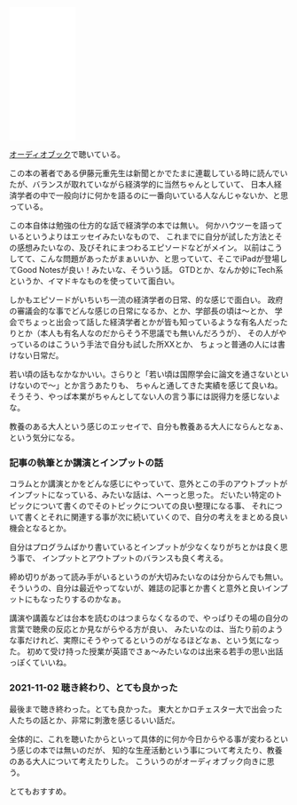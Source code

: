 <iframe style="width:120px;height:240px;" marginwidth="0" marginheight="0" scrolling="no" frameborder="0" src="//rcm-fe.amazon-adsystem.com/e/cm?lt1=_blank&bc1=000000&IS2=1&bg1=FFFFFF&fc1=000000&lc1=0000FF&t=karino203-22&language=ja_JP&o=9&p=8&l=as4&m=amazon&f=ifr&ref=as_ss_li_til&asins=B00MF9WW96&linkId=dbc7d571123b33832810cb0359127a1c"></iframe>

[オーディオブック](オーディオブック.md)で聴いている。


この本の著者である伊藤元重先生は新聞とかでたまに連載している時に読んでいたが、バランスが取れていながら経済学的に当然ちゃんとしていて、
日本人経済学者の中で一般向けに何かを語るのに一番向いている人なんじゃないか、と思っている。

この本自体は勉強の仕方的な話で経済学の本では無い。
何かハウツーを語っているというよりはエッセイみたいなもので、
これまでに自分が試した方法とその感想みたいなの、及びそれにまつわるエピソードなどがメイン。
以前はこうしてて、こんな問題があったがまぁいいか、と思っていて、そこでiPadが登場してGood Notesが良い！みたいな、そういう話。
GTDとか、なんか妙にTech系というか、イマドキなものを使っていて面白い。

しかもエピソードがいちいち一流の経済学者の日常、的な感じで面白い。
政府の審議会的な事でどんな感じの日常になるか、とか、学部長の頃は〜とか、
学会でちょっと出会って話した経済学者とかが皆も知っているような有名人だったりとか（本人も有名人なのだからそう不思議でも無いんだろうが）、
その人がやっているのはこういう手法で自分も試した所XXとか、
ちょっと普通の人には書けない日常だ。

若い頃の話もなかなかいい。さらりと「若い頃は国際学会に論文を通さないといけないので〜」とか言うあたりも、
ちゃんと通してきた実績を感じて良いね。そうそう、やっぱ本業がちゃんとしてない人の言う事には説得力を感じないよな。

教養のある大人という感じのエッセイで、自分も教養ある大人にならんとなぁ、という気分になる。

### 記事の執筆とか講演とインプットの話

コラムとか講演とかをどんな感じにやっていて、意外とこの手のアウトプットがインプットになっている、みたいな話は、へーっと思った。
だいたい特定のトピックについて書くのでそのトピックについての良い整理になる事、
それについて書くとそれに関連する事が次に続いていくので、自分の考えをまとめる良い機会となるとか。

自分はプログラムばかり書いているとインプットが少なくなりがちとかは良く思う事で、
インプットとアウトプットのバランスも良く考える。

締め切りがあって読み手がいるというのが大切みたいなのは分からんでも無い。
そういうの、自分は最近やってないが、雑誌の記事とか書くと意外と良いインプットにもなったりするのかなぁ。

講演や講義などは台本を読むのはつまらなくなるので、やっぱりその場の自分の言葉で聴衆の反応とか見ながらやる方が良い、
みたいなのは、当たり前のような事だけれど、実際にそうやってるというのがなるほどなぁ、という気になった。
初めて受け持った授業が英語でさぁ〜みたいなのは出来る若手の思い出話っぽくていいね。

### 2021-11-02 聴き終わり、とても良かった

最後まで聴き終わった。とても良かった。
東大とかロチェスター大で出会った人たちの話とか、非常に刺激を感じるいい話だ。

全体的に、これを聴いたからといって具体的に何か今日からやる事が変わるという感じの本では無いのだが、
知的な生産活動という事について考えたり、教養のある大人について考えたりした。
こういうのがオーディオブック向きに思う。

とてもおすすめ。